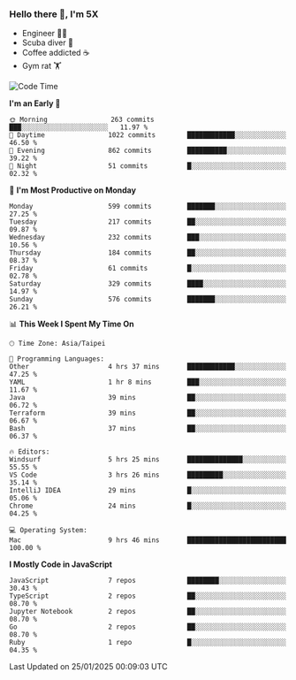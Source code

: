 ### Hello there 👋, I'm 5X

* Engineer 👨‍💻
* Scuba diver 🤿
* Coffee addicted ☕️
* Gym rat 🏋️

<!--START_SECTION:waka-->
![Code Time](http://img.shields.io/badge/Code%20Time-1%2C396%20hrs%2038%20mins-blue)

**I'm an Early 🐤** 

```text
🌞 Morning                263 commits         ███░░░░░░░░░░░░░░░░░░░░░░   11.97 % 
🌆 Daytime                1022 commits        ████████████░░░░░░░░░░░░░   46.50 % 
🌃 Evening                862 commits         ██████████░░░░░░░░░░░░░░░   39.22 % 
🌙 Night                  51 commits          █░░░░░░░░░░░░░░░░░░░░░░░░   02.32 % 
```
📅 **I'm Most Productive on Monday** 

```text
Monday                   599 commits         ███████░░░░░░░░░░░░░░░░░░   27.25 % 
Tuesday                  217 commits         ██░░░░░░░░░░░░░░░░░░░░░░░   09.87 % 
Wednesday                232 commits         ███░░░░░░░░░░░░░░░░░░░░░░   10.56 % 
Thursday                 184 commits         ██░░░░░░░░░░░░░░░░░░░░░░░   08.37 % 
Friday                   61 commits          █░░░░░░░░░░░░░░░░░░░░░░░░   02.78 % 
Saturday                 329 commits         ████░░░░░░░░░░░░░░░░░░░░░   14.97 % 
Sunday                   576 commits         ███████░░░░░░░░░░░░░░░░░░   26.21 % 
```


📊 **This Week I Spent My Time On** 

```text
🕑︎ Time Zone: Asia/Taipei

💬 Programming Languages: 
Other                    4 hrs 37 mins       ████████████░░░░░░░░░░░░░   47.25 % 
YAML                     1 hr 8 mins         ███░░░░░░░░░░░░░░░░░░░░░░   11.67 % 
Java                     39 mins             ██░░░░░░░░░░░░░░░░░░░░░░░   06.72 % 
Terraform                39 mins             ██░░░░░░░░░░░░░░░░░░░░░░░   06.67 % 
Bash                     37 mins             ██░░░░░░░░░░░░░░░░░░░░░░░   06.37 % 

🔥 Editors: 
Windsurf                 5 hrs 25 mins       ██████████████░░░░░░░░░░░   55.55 % 
VS Code                  3 hrs 26 mins       █████████░░░░░░░░░░░░░░░░   35.14 % 
IntelliJ IDEA            29 mins             █░░░░░░░░░░░░░░░░░░░░░░░░   05.06 % 
Chrome                   24 mins             █░░░░░░░░░░░░░░░░░░░░░░░░   04.25 % 

💻 Operating System: 
Mac                      9 hrs 46 mins       █████████████████████████   100.00 % 
```

**I Mostly Code in JavaScript** 

```text
JavaScript               7 repos             ████████░░░░░░░░░░░░░░░░░   30.43 % 
TypeScript               2 repos             ██░░░░░░░░░░░░░░░░░░░░░░░   08.70 % 
Jupyter Notebook         2 repos             ██░░░░░░░░░░░░░░░░░░░░░░░   08.70 % 
Go                       2 repos             ██░░░░░░░░░░░░░░░░░░░░░░░   08.70 % 
Ruby                     1 repo              █░░░░░░░░░░░░░░░░░░░░░░░░   04.35 % 
```




 Last Updated on 25/01/2025 00:09:03 UTC
<!--END_SECTION:waka-->
